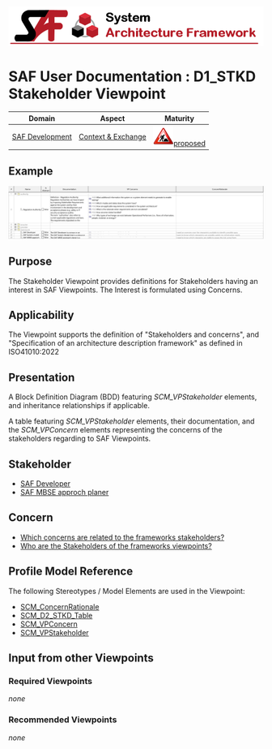 ![System Architecture Framework](../diagrams/Banner_SAF.png)
# SAF User Documentation : **D1_STKD** Stakeholder Viewpoint
|**Domain**|**Aspect**|**Maturity**|
| --- | --- | --- |
|[SAF Development](../domains.md#Domain-SAF-Development)|[Context & Exchange](../aspects.md#Aspect-Context-&-Exchange)|![Proposed](../diagrams/Under_construction_icon-red.svg )[proposed](../using-saf/maturity.md#proposed)|
## Example
![Stakeholder-Viewpoint-primary-example.svg](../diagrams/vp-examples/Stakeholder-Viewpoint-primary-example.svg)
## Purpose
The Stakeholder Viewpoint provides definitions for Stakeholders having an interest in SAF Viewpoints. The Interest is formulated using Concerns.
## Applicability
The Viewpoint supports the definition of  "Stakeholders and concerns",  and  "Specification of an architecture description framework" as defined in ISO41010:2022
## Presentation
A Block Definition Diagram (BDD) featuring *SCM_VPStakeholder* elements, and inheritance relationships if applicable.

A table featuring *SCM_VPStakeholder* elements, their documentation, and the *SCM_VPConcern* elements representing the concerns of the stakeholders regarding to SAF Viewpoints.

## Stakeholder
* [SAF Developer](../stakeholders.md#SAF-Developer)
* [SAF MBSE approch planer](../stakeholders.md#SAF-MBSE-approch-planer)
## Concern
* [Which concerns are related to the frameworks stakeholders?](../concerns.md#_2024x_26f0132_1719129962342_738625_14755)
* [Who are the Stakeholders of the frameworks viewpoints?](../concerns.md#_2024x_26f0132_1719129843876_724811_14744)
## Profile Model Reference
The following Stereotypes / Model Elements are used in the Viewpoint:
* [SCM_ConcernRationale](../stereotypes.md#scm_concernrationale)
* [SCM_D2_STKD_Table](../stereotypes.md#scm_d2_stkd_table)
* [SCM_VPConcern](../stereotypes.md#scm_vpconcern)
* [SCM_VPStakeholder](../stereotypes.md#scm_vpstakeholder)
## Input from other Viewpoints
### Required Viewpoints
*none*
### Recommended Viewpoints
*none*
